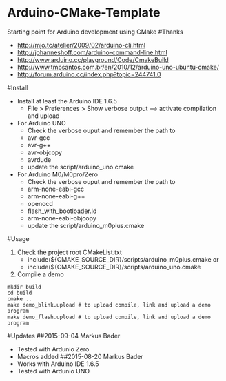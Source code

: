 # Arduino-CMake-Template
Starting point for Arduino development using CMake
#Thanks
- http://mjo.tc/atelier/2009/02/arduino-cli.html
- http://johanneshoff.com/arduino-command-line.html
- http://www.arduino.cc/playground/Code/CmakeBuild
- http://www.tmpsantos.com.br/en/2010/12/arduino-uno-ubuntu-cmake/
- http://forum.arduino.cc/index.php?topic=244741.0

#Install
- Install at least the Arduino IDE 1.6.5
  * File > Preferences > Show verbose output --> activate compilation and upload
- For Arduino UNO 
    * Check the verbose ouput and remember the path to
     - avr-gcc
     - avr-g++
     - avr-objcopy
     - avrdude
    * update the script/arduino_uno.cmake
- For Arduino M0/M0pro/Zero
    * Check the verbose ouput and remember the path to
     - arm-none-eabi-gcc
     - arm-none-eabi-g++
     - openocd
     - flash_with_bootloader.ld
     - arm-none-eabi-objcopy
    * update the script/arduino_m0plus.cmake

#Usage
1. Check the project root CMakeList.txt 
    - include(${CMAKE_SOURCE_DIR}/scripts/arduino_m0plus.cmake or
    - include(${CMAKE_SOURCE_DIR}/scripts/arduino_uno.cmake
2. Compile a demo
```
mkdir build
cd build
cmake ..
make demo_blink.upload # to upload compile, link and upload a demo program
make demo_flash.upload # to upload compile, link and upload a demo program
```

#Updates
##2015-09-04 
Markus Bader
- Tested with Ardunio Zero
- Macros added
##2015-08-20 
Markus Bader
- Works with Arduino IDE 1.6.5
- Tested with Ardunio UNO
